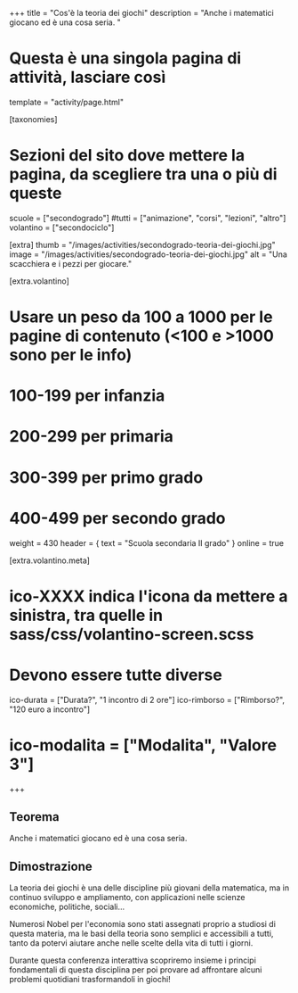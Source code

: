 +++
title = "Cos'è la teoria dei giochi"
description = "Anche i matematici giocano ed è una cosa seria.  "

# Questa è una singola pagina di attività, lasciare così
template = "activity/page.html"

[taxonomies]
# Sezioni del sito dove mettere la pagina, da scegliere tra una o più di queste
scuole = ["secondogrado"]
#tutti = ["animazione", "corsi", "lezioni", "altro"]
volantino = ["secondociclo"]

[extra]
thumb = "/images/activities/secondogrado-teoria-dei-giochi.jpg"
image = "/images/activities/secondogrado-teoria-dei-giochi.jpg"
alt = "Una scacchiera e i pezzi per giocare."

[extra.volantino]
# Usare un peso da 100 a 1000 per le pagine di contenuto (<100 e >1000 sono per le info)
# 100-199 per infanzia
# 200-299 per primaria
# 300-399 per primo grado
# 400-499 per secondo grado
weight = 430
header = { text = "Scuola secondaria II grado" }
online = true

[extra.volantino.meta]
# ico-XXXX indica l'icona da mettere a sinistra, tra quelle in sass/css/volantino-screen.scss
# Devono essere tutte diverse 
ico-durata = ["Durata?", "1 incontro di 2 ore"]
ico-rimborso = ["Rimborso?", "120 euro a incontro"]
# ico-modalita = ["Modalita", "Valore 3"]
+++

<h2 class="ico ico-secondogrado-teorema">Teorema</h2>

Anche i matematici giocano ed è una cosa seria. 

<h2 class="ico ico-secondogrado-dimostrazione">Dimostrazione</h2>

La teoria dei giochi è una delle discipline più giovani della matematica, ma in continuo sviluppo e ampliamento, con applicazioni nelle scienze economiche, politiche, sociali... 

Numerosi Nobel per l'economia sono stati assegnati proprio a studiosi di questa materia, ma le basi della teoria sono semplici e accessibili a tutti, tanto da potervi aiutare anche nelle scelte della vita di tutti i giorni. 

Durante questa conferenza interattiva scopriremo insieme i principi fondamentali di questa disciplina per poi provare ad affrontare alcuni problemi quotidiani trasformandoli in giochi!  

 
